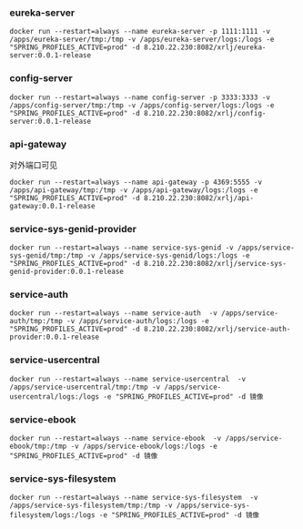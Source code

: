 ### eureka-server

```shell script
docker run --restart=always --name eureka-server -p 1111:1111 -v /apps/eureka-server/tmp:/tmp -v /apps/eureka-server/logs:/logs -e "SPRING_PROFILES_ACTIVE=prod" -d 8.210.22.230:8082/xrlj/eureka-server:0.0.1-release
```

### config-server

```shell script
docker run --restart=always --name config-server -p 3333:3333 -v /apps/config-server/tmp:/tmp -v /apps/config-server/logs:/logs -e "SPRING_PROFILES_ACTIVE=prod" -d 8.210.22.230:8082/xrlj/config-server:0.0.1-release
```

### api-gateway
对外端口可见
```shell script
docker run --restart=always --name api-gateway -p 4369:5555 -v /apps/api-gateway/tmp:/tmp -v /apps/api-gateway/logs:/logs -e "SPRING_PROFILES_ACTIVE=prod" -d 8.210.22.230:8082/xrlj/api-gateway:0.0.1-release
```

### service-sys-genid-provider

```shell script
docker run --restart=always --name service-sys-genid -v /apps/service-sys-genid/tmp:/tmp -v /apps/service-sys-genid/logs:/logs -e "SPRING_PROFILES_ACTIVE=prod" -d 8.210.22.230:8082/xrlj/service-sys-genid-provider:0.0.1-release
```

### service-auth

```shell script
docker run --restart=always --name service-auth  -v /apps/service-auth/tmp:/tmp -v /apps/service-auth/logs:/logs -e "SPRING_PROFILES_ACTIVE=prod" -d 8.210.22.230:8082/xrlj/service-auth-provider:0.0.1-release
```

### service-usercentral

```shell script
docker run --restart=always --name service-usercentral  -v /apps/service-usercentral/tmp:/tmp -v /apps/service-usercentral/logs:/logs -e "SPRING_PROFILES_ACTIVE=prod" -d 镜像
```

### service-ebook

```shell script
docker run --restart=always --name service-ebook  -v /apps/service-ebook/tmp:/tmp -v /apps/service-ebook/logs:/logs -e "SPRING_PROFILES_ACTIVE=prod" -d 镜像
```

### service-sys-filesystem

```shell script
docker run --restart=always --name service-sys-filesystem  -v /apps/service-sys-filesystem/tmp:/tmp -v /apps/service-sys-filesystem/logs:/logs -e "SPRING_PROFILES_ACTIVE=prod" -d 镜像
```
